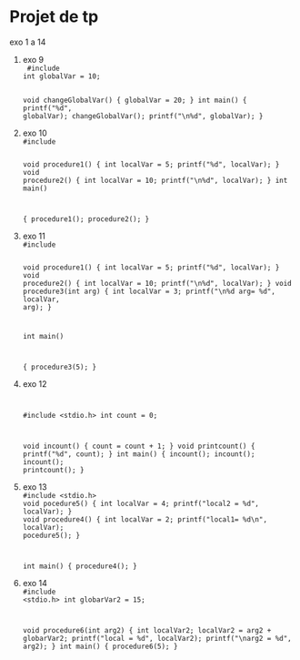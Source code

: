 # Projet de tp 
exo 1 a 14
<ol>
  <li>exo 9</li>
 <code> #include <stdio.h>
int globalVar = 10;

void changeGlobalVar()
{
    globalVar = 20;
}
int main()
{
    printf("%d", globalVar);
    changeGlobalVar();
    printf("\n%d", globalVar);
   }</code>
  <li>exo 10</li>
   <code>#include <stdio.h>

void procedure1()
{
    int localVar = 5;
    printf("%d", localVar);
}
void procedure2()
{
    int localVar = 10;
    printf("\n%d", localVar);
}
int main()

{
    procedure1();
    procedure2();
}</code>
  <li>exo 11</li>
     <code>#include <stdio.h>

void procedure1()
{
    int localVar = 5;
    printf("%d", localVar);
}
void procedure2()
{
    int localVar = 10;
    printf("\n%d", localVar);
}
void procedure3(int arg)
{
    int localVar = 3;
    printf("\n%d arg= %d", localVar, arg);
}

int main()

{
    procedure3(5);
}</code>
  <li>exo 12</li>
       <code>

#include <stdio.h>
int count = 0;

void incount()
{
    count = count + 1;
}
void printcount()
{
    printf("%d", count);
}
int main()
{
    incount();
    incount();
    incount();
    printcount();
}</code>
         <li>exo 13</li>
         <code>#include <stdio.h>
void pocedure5()
{
    int localVar = 4;
    printf("local2 = %d", localVar);
}
void procedure4()
{
    int localVar = 2;
    printf("local1= %d\n", localVar);
    pocedure5();
}

int main()
{
    procedure4();
}</code>
           <li>exo 14</li>
           <code>#include <stdio.h>
int globarVar2 = 15;

void procedure6(int arg2)
{
    int localVar2;
    localVar2 = arg2 + globarVar2;
    printf("local = %d", localVar2);
    printf("\narg2 = %d", arg2);
}
int main()
{
    procedure6(5);
}</code>
</ol>

